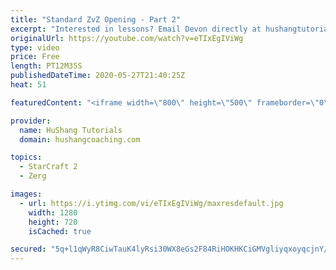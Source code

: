 ```yaml
---
title: "Standard ZvZ Opening - Part 2"
excerpt: "Interested in lessons? Email Devon directly at hushangtutorials@outlook.com ------------------------------------------------------------------------------------------------------- Want to support HuShang Tutorials directly? Patreon is a website where you can contribute a monthly donation that will help"
originalUrl: https://youtube.com/watch?v=eTIxEgIViWg
type: video
price: Free
length: PT12M35S
publishedDateTime: 2020-05-27T21:40:25Z
heat: 51

featuredContent: "<iframe width=\"800\" height=\"500\" frameborder=\"0\" src=\"https://www.youtube.com/embed/eTIxEgIViWg\" allow=\"accelerometer; autoplay; encrypted-media; gyroscope; picture-in-picture\" allowfullscreen></iframe>"

provider:
  name: HuShang Tutorials
  domain: hushangcoaching.com

topics:
  - StarCraft 2
  - Zerg

images:
  - url: https://i.ytimg.com/vi/eTIxEgIViWg/maxresdefault.jpg
    width: 1280
    height: 720
    isCached: true

secured: "5q+l1qWyR8CiwTauK4lyRsi30WX8eGs2F84RiHOKHKCiGMVgliyqxoyqcjnY/piudOoFmSHd8aBZ+dU4P5Hnj5oDMvUFSxU3/PnwdwKVM8LpL+RXMqUGGxZPtF2EpU/vCN+8Hq6PRSLbKgq0ERHb+j0OJYSKw6iXSn5OFMqCMZ5nKwHCCViOpZjClTW32hSwb3VJBaa0TmgBrOgM0ONatGMrDCntm9R9LobXWlcucwuwqoUluPoAz/bEpEL5392oEe94WV7f+PtwuhwIAEX1SAZl3xhKkA/bhZ7W7aNgA42sc1MkdnYf2uv6AKJniVMPvtmXnsbJEl/WRobnFfrC758gANgn8R2cnZJxMy7gqHNQwshLMxReUcXOzFNIIaNVjDbkImEZVqBMSNTYrkcs7hV5zjjlclTbXfvO8aD6BuQ=;NWZXgH4+SearCCKzAoQrmA=="
---
```



